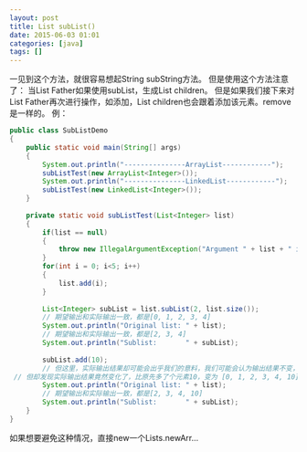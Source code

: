 ```yaml
---
layout: post
title: List subList()
date: 2015-06-03 01:01
categories: [java]
tags: []
---
```

一见到这个方法，就很容易想起String subString方法。
但是使用这个方法注意了：
当List Father如果使用subList，生成List children。
但是如果我们接下来对List Father再次进行操作，如添加，List children也会跟着添加该元素。remove是一样的。
例：


```java
public class SubListDemo
{
    public static void main(String[] args)
    {
        System.out.println("---------------ArrayList------------");
        subListTest(new ArrayList<Integer>());
        System.out.println("---------------LinkedList------------");
        subListTest(new LinkedList<Integer>());
    }
 
    private static void subListTest(List<Integer> list)
    {
        if(list == null)
        {
            throw new IllegalArgumentException("Argument " + list + " is null.");
        }
        for(int i = 0; i<5; i++)
        {
            list.add(i);
        }
         
        List<Integer> subList = list.subList(2, list.size());
        // 期望输出和实际输出一致，都是[0, 1, 2, 3, 4]
        System.out.println("Original list: " + list); 
        // 期望输出和实际输出一致，都是[2, 3, 4]
        System.out.println("Sublist:       " + subList);
         
        subList.add(10);
        // 但这里，实际输出结果却可能会出乎我们的意料，我们可能会认为输出结果不变，
 // 但却发现实际输出结果竟然变化了，比原先多了个元素10，变为 [0, 1, 2, 3, 4, 10]
        System.out.println("Original list: " + list);
        // 期望输出和实际输出一致，都是[2, 3, 4, 10]
        System.out.println("Sublist:       " + subList);
    }
}
```

如果想要避免这种情况，直接new一个Lists.newArr...
   
